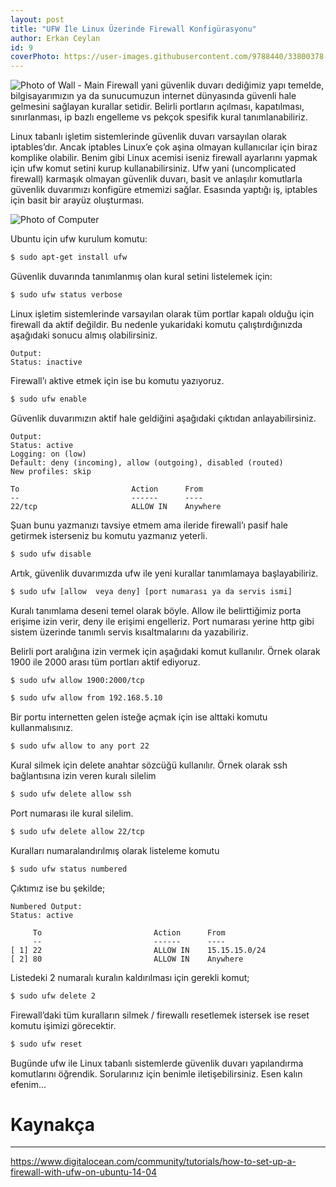 ```yaml
---
layout: post
title: "UFW İle Linux Üzerinde Firewall Konfigürasyonu"
author: Erkan Ceylan
id: 9
coverPhoto: https://user-images.githubusercontent.com/9788440/33800378-1c5b100e-dd3f-11e7-823a-d57838496c2f.jpg 
---
```

![Photo of Wall - Main](https://user-images.githubusercontent.com/9788440/33800378-1c5b100e-dd3f-11e7-823a-d57838496c2f.jpg)
Firewall yani güvenlik duvarı dediğimiz yapı temelde, bilgisayarımızın ya da sunucumuzun internet dünyasında güvenli hale 
gelmesini sağlayan kurallar setidir. Belirli portların açılması, kapatılması, sınırlanması, ip bazlı engelleme vs pekçok
spesifik kural tanımlanabiliriz.

Linux tabanlı işletim sistemlerinde güvenlik duvarı varsayılan olarak iptables’dır. Ancak iptables Linux’e çok aşina olmayan 
kullanıcılar için biraz komplike olabilir. Benim gibi Linux acemisi iseniz firewall ayarlarını yapmak için ufw komut setini 
kurup kullanabilirsiniz. Ufw yani (uncomplicated firewall) karmaşık olmayan güvenlik duvarı, basit ve anlaşılır komutlarla 
güvenlik duvarımızı konfigüre etmemizi sağlar. Esasında yaptığı iş, iptables için basit bir arayüz oluşturması.

![Photo of Computer](https://user-images.githubusercontent.com/9788440/33800403-7725f3b4-dd3f-11e7-921b-eae5b09348f9.jpeg)

Ubuntu için ufw kurulum komutu:

```bash
$ sudo apt-get install ufw
```
Güvenlik duvarında tanımlanmış olan kural setini listelemek için:

```bash
$ sudo ufw status verbose
```
Linux işletim sistemlerinde varsayılan olarak tüm portlar kapalı olduğu için firewall da aktif değildir. Bu nedenle yukaridaki komutu çalıştırdığınızda aşağıdaki sonucu almış olabilirsiniz.

```
Output:
Status: inactive
```
Firewall’ı aktive etmek için ise bu komutu yazıyoruz.

```bash
$ sudo ufw enable
```
Güvenlik duvarımızın aktif hale geldiğini aşağıdaki çıktıdan anlayabilirsiniz.
```
Output:
Status: active
Logging: on (low)
Default: deny (incoming), allow (outgoing), disabled (routed)
New profiles: skip

To                         Action      From
--                         ------      ----
22/tcp                     ALLOW IN    Anywhere
```

Şuan bunu yazmanızı tavsiye etmem ama ileride firewall’ı pasif hale getirmek isterseniz bu komutu yazmanız yeterli.

```bash
$ sudo ufw disable
```
Artık, güvenlik duvarımızda ufw ile yeni kurallar tanımlamaya başlayabiliriz. 

```bash
$ sudo ufw [allow  veya deny] [port numarası ya da servis ismi]
```
Kuralı tanımlama deseni temel olarak böyle. Allow ile belirttiğimiz porta erişime izin verir, deny ile erişimi engelleriz. Port numarası yerine http gibi sistem üzerinde tanımlı servis kısaltmalarını da yazabiliriz.

Belirli port aralığına izin vermek için aşağıdaki komut kullanılır. Örnek olarak 1900 ile 2000 arası tüm portları aktif ediyoruz.

```bash
$ sudo ufw allow 1900:2000/tcp
```

```bash
$ sudo ufw allow from 192.168.5.10
```
Bir portu internetten gelen isteğe açmak için ise alttaki komutu kullanmalısınız.

```bash
$ sudo ufw allow to any port 22
```
Kural silmek için delete anahtar sözcüğü kullanılır. Örnek olarak ssh bağlantısına izin veren kuralı silelim

```bash
$ sudo ufw delete allow ssh
```
Port numarası ile kural silelim.
```bash
$ sudo ufw delete allow 22/tcp
```


Kuralları numaralandırılmış olarak listeleme komutu

```bash
$ sudo ufw status numbered
```
Çıktımız ise bu şekilde;
```
Numbered Output:
Status: active

     To                         Action      From
     --                         ------      ----
[ 1] 22                         ALLOW IN    15.15.15.0/24
[ 2] 80                         ALLOW IN    Anywhere
```

Listedeki 2 numaralı kuralın kaldırılması için gerekli komut;

```bash
$ sudo ufw delete 2
```
Firewall’daki tüm kuralların silmek / firewallı resetlemek istersek ise reset komutu işimizi görecektir.

```bash
$ sudo ufw reset
```

Bugünde ufw ile Linux tabanlı sistemlerde güvenlik duvarı yapılandırma komutlarını öğrendik. Sorularınız için benimle iletişebilirsiniz. Esen kalın efenim...

# Kaynakça
-----
https://www.digitalocean.com/community/tutorials/how-to-set-up-a-firewall-with-ufw-on-ubuntu-14-04
